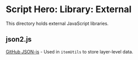 # Script Hero: Library: External

This directory holds external JavaScript libraries. 

## json2.js

[GitHub JSON-js](https://github.com/douglascrockford/JSON-js) - Used in `itemUtils` to store layer-level data.

